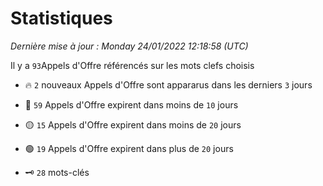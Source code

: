# Statistiques


_Dernière mise à jour : Monday 24/01/2022 12:18:58 (UTC)_ 

Il y a `93`Appels d'Offre référencés sur les mots clefs choisis

- 🔥 `2` nouveaux Appels d'Offre sont appararus dans les derniers `3` jours
- 🔴  `59` Appels d'Offre expirent dans moins de `10` jours
- 🟡  `15` Appels d'Offre expirent dans moins de `20` jours
- 🟢  `19` Appels d'Offre expirent dans plus de `20` jours

- 🗝 `28` mots-clés